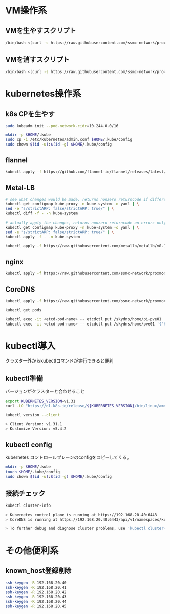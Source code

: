 # VM操作系

## VMを生やすスクリプト
```sh
/bin/bash <(curl -s https://raw.githubusercontent.com/ssmc-network/proxmox-cloudinit-ubuntu-pi/refs/heads/main/vm-setup/mv-setup-kubernetes.sh)
```

## VMを消すスクリプト
```sh
/bin/bash <(curl -s https://raw.githubusercontent.com/ssmc-network/proxmox-cloudinit-ubuntu-pi/refs/heads/main/vm-setup/mv-destroy.sh)
```

# kubernetes操作系

## k8s CPを生やす
```sh
sudo kubeadm init --pod-network-cidr=10.244.0.0/16

mkdir -p $HOME/.kube
sudo cp -i /etc/kubernetes/admin.conf $HOME/.kube/config
sudo chown $(id -u):$(id -g) $HOME/.kube/config
```

## flannel
```sh
kubectl apply -f https://github.com/flannel-io/flannel/releases/latest/download/kube-flannel.yml
```

## Metal-LB
```sh
# see what changes would be made, returns nonzero returncode if different
kubectl get configmap kube-proxy -n kube-system -o yaml | \
sed -e "s/strictARP: false/strictARP: true/" | \
kubectl diff -f - -n kube-system

# actually apply the changes, returns nonzero returncode on errors only
kubectl get configmap kube-proxy -n kube-system -o yaml | \
sed -e "s/strictARP: false/strictARP: true/" | \
kubectl apply -f - -n kube-system
```

```sh
kubectl apply -f https://raw.githubusercontent.com/metallb/metallb/v0.14.8/config/manifests/metallb-native.yaml
```

## nginx
```sh
kubectl apply -f https://raw.githubusercontent.com/ssmc-network/proxmox-cloudinit-ubuntu-pi/refs/heads/main/manifests/nginx.yaml
```

## CoreDNS
```sh
kubectl apply -f https://raw.githubusercontent.com/ssmc-network/proxmox-cloudinit-ubuntu-pi/refs/heads/main/manifests/coredns-etcd.yaml
```

```sh
kubectl get pods
```


```sh
kubectl exec -it <etcd-pod-name> -- etcdctl put /skydns/home/pi-pve01 '{"host":"192.168.20.20"}'
kubectl exec -it <etcd-pod-name> -- etcdctl put /skydns/home/pve01 '{"host":"192.168.20.3"}'
```

# kubectl導入
クラスター外からkubectlコマンドが実行できると便利

## kubectl準備
バージョンがクラスターと合わせること
```sh
export KUBERNETES_VERSION=v1.31
curl -LO "https://dl.k8s.io/release/${KUBERNETES_VERSION}/bin/linux/amd64/kubectl"
```

```sh
kubectl version --client

> Client Version: v1.31.1
> Kustomize Version: v5.4.2
```


## kubectl config
kubernetes コントロールプレーンのconfigをコピーしてくる。
```sh
mkdir -p $HOME/.kube
touch $HOME/.kube/config
sudo chown $(id -u):$(id -g) $HOME/.kube/config
```

## 接続チェック
```sh
kubectl cluster-info

> Kubernetes control plane is running at https://192.168.20.40:6443
> CoreDNS is running at https://192.168.20.40:6443/api/v1/namespaces/kube-system/services/kube-dns:dns/proxy

> To further debug and diagnose cluster problems, use 'kubectl cluster-info dump'.
```


# その他便利系

## known_host登録削除
```sh
ssh-keygen -R 192.168.20.40
ssh-keygen -R 192.168.20.41
ssh-keygen -R 192.168.20.42
ssh-keygen -R 192.168.20.43
ssh-keygen -R 192.168.20.44
ssh-keygen -R 192.168.20.45
```


